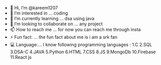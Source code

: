 - 👋 Hi, I’m @kareem1207
- 👀 I’m interested in ... coding 
- 🌱 I’m currently learning ... dsa using java
- 💞️ I’m looking to collaborate on ... any project 
- 📫 How to reach me ... for now you can reach me through insta 
- ⚡ Fun fact: ... the fun fact about me is i am a srk fan
- 💻 Language:... I know following programming languages :
                   1.C
                   2.SQL
                   3.DSA-C
                   4.JAVA
                   5.Python
                   6.HTML
                   7.CSS
                   8.JS
                   9.MongoDb
                   10.Firebase
                   11.React js 


<!---
kareem1207/kareem1207 is a ✨ special ✨ repository because its `README.md` (this file) appears on your GitHub profile.
You can click the Preview link to take a look at your changes.
--->
